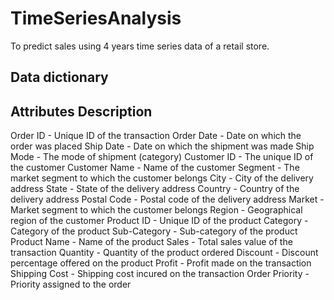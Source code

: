 # TimeSeriesAnalysis
To predict sales using 4 years time series data of a retail store.

Data dictionary
--------------------------
Attributes	Description
-------------------------
Order ID -	Unique ID of the transaction 
Order Date -	Date on which the order was placed
Ship Date -	Date on which the shipment was made
Ship Mode -	The mode of shipment (category)
Customer ID -	The unique ID of the customer
Customer Name	- Name of the customer
Segment -	The market segment to which the customer belongs
City -	City of the delivery address
State -	State of the delivery address
Country -	Country of the delivery address
Postal Code -	Postal code of the delivery address
Market -	Market segment to which the customer belongs
Region -	Geographical region of the customer
Product ID -	Unique ID of the product
Category -	Category of the product
Sub-Category -	Sub-category of the product
Product Name -	Name of the product
Sales -	Total sales value of the transaction
Quantity -	Quantity of the product ordered
Discount -	Discount percentage offered on the product
Profit - Profit made on the transaction
Shipping Cost -	Shipping cost incured on the transaction
Order Priority -	Priority assigned to the order
